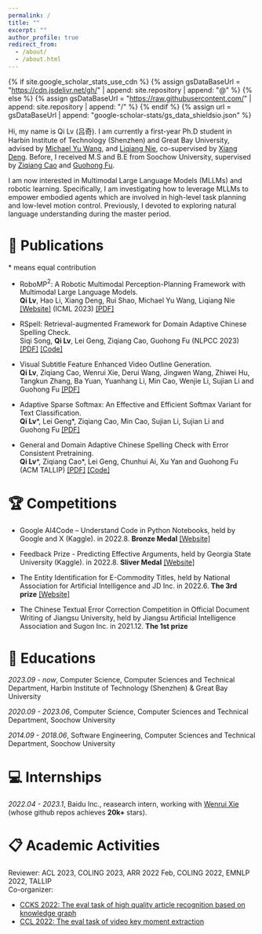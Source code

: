 ```yaml
---
permalink: /
title: ""
excerpt: ""
author_profile: true
redirect_from: 
  - /about/
  - /about.html
---
```


{% if site.google_scholar_stats_use_cdn %}
{% assign gsDataBaseUrl = "https://cdn.jsdelivr.net/gh/" | append: site.repository | append: "@" %}
{% else %}
{% assign gsDataBaseUrl = "https://raw.githubusercontent.com/" | append: site.repository | append: "/" %}
{% endif %}
{% assign url = gsDataBaseUrl | append: "google-scholar-stats/gs_data_shieldsio.json" %}

<span class='anchor' id='about-me'></span>

Hi, my name is Qi Lv (吕奇). I am currently a first-year Ph.D student in Harbin Institute of Technology (Shenzhen) and Great Bay University, advised by [Michael Yu Wang](https://scholar.google.com/citations?hl=zh-CN&user=Oo7c22wAAAAJ), and [Liqiang Nie](https://liqiangnie.github.io/index.html), co-supervised by [Xiang Deng](https://xiang-deng-dl.github.io/). Before, I received M.S and B.E from Soochow University, supervised by [Ziqiang Cao](https://scholar.google.com/citations?user=06ITfcEAAAAJ&hl=zh-CN) and [Guohong Fu](https://openreview.net/profile?id=~Guohong_Fu1).

I am now interested in Multimodal Large Language Models (MLLMs) and robotic learning. Specifically, I am investigating how to leverage MLLMs to empower embodied agents which are involved in high-level task planning and low-level motion control. Previously, I devoted to exploring natural language understanding during the master period.

# 📝 Publications 
\* means equal contribution

- RoboMP$^2$: A Robotic Multimodal Perception-Planning Framework with Multimodal Large Language Models.  
**Qi Lv**, Hao Li, Xiang Deng, Rui Shao, Michael Yu Wang, Liqiang Nie [\[Website\]](https://aopolin-lv.github.io/RoboMP2.github.io/) (ICML 2023) [\[PDF\]](https://arxiv.org/abs/2404.04929)

- RSpell: Retrieval-augmented Framework for Domain Adaptive Chinese Spelling Check.  
Siqi Song, **Qi Lv**, Lei Geng, Ziqiang Cao, Guohong Fu (NLPCC 2023) [\[PDF\]](https://link.springer.com/chapter/10.1007/978-3-031-44693-1_43) [\[Code\]](https://github.com/47777777/Rspell)

- Visual Subtitle Feature Enhanced Video Outline Generation.  
**Qi Lv**, Ziqiang Cao, Wenrui Xie, Derui Wang, Jingwen Wang, Zhiwei Hu, Tangkun Zhang, Ba Yuan, Yuanhang Li, Min Cao, Wenjie Li, Sujian Li and Guohong Fu [\[PDF\]](https://arxiv.org/abs/2208.11307)

- Adaptive Sparse Softmax: An Effective and Efficient Softmax Variant for Text Classification.  
**Qi Lv**\*, Lei Geng\*, Ziqiang Cao, Min Cao, Sujian Li, Sujian Li and Guohong Fu [\[PDF\]](http://https://openreview.net/forum?id=5cio7DSIXLQ)

- General and Domain Adaptive Chinese Spelling Check with Error Consistent Pretraining.   
**Qi Lv**\*, Ziqiang Cao\*, Lei Geng, Chunhui Ai, Xu Yan and Guohong Fu (ACM TALLIP) [\[PDF\]](https://arxiv.org/abs/2203.10929) [\[Code\]](https://github.com/Aopolin-Lv/ECSpell)


# 🏆 Competitions
- Google AI4Code – Understand Code in Python Notebooks, held by Google and X (Kaggle). in 2022.8. **Bronze Medal** [\[Website\]](https://www.kaggle.com/competitions/AI4Code)

- Feedback Prize - Predicting Effective Arguments, held by Georgia State University (Kaggle). in 2022.8. **Sliver Medal** [\[Website\]](https://www.kaggle.com/competitions/feedback-prize-effectiveness/overview)

- The Entity Identification for E-Commodity Titles, held by National Association for Artificial Intelligence and JD Inc. in 2022.6. **The 3rd prize** [\[Website\]](https://www.heywhale.com/home/competition/620b34ed28270b0017b823ad/content)

- The Chinese Textual Error Correction Competition in Official Document Writing of Jiangsu University, held by Jiangsu Artificial Intelligence Association and Sugon Inc. in 2021.12. **The 1st prize**

# 📖 Educations
*2023.09 - now*, Computer Science, Computer Sciences and Technical Department, Harbin Institute of Technology (Shenzhen) & Great Bay University

*2020.09 - 2023.06*, Computer Science, Computer Sciences and Technical Department, Soochow University

*2014.09 - 2018.06*, Software Engineering, Computer Sciences and Technical Department, Soochow University

# 💻 Internships
*2022.04 - 2023.1*, Baidu Inc., reasearch intern, working with [Wenrui Xie](https://github.com/datawhalechina/pumpkin-book) (whose github repos achieves **20k+** stars).

# 📋 Academic Activities
Reviewer: ACL 2023, COLING 2023, ARR 2022 Feb, COLING 2022, EMNLP 2022, TALLIP  
Co-organizer: 
  - [CCKS 2022: The eval task of high quality article recognition based on knowledge graph](https://aistudio.baidu.com/aistudio/competition/detail/255/0/submit-result)
  - [CCL 2022: The eval task of video key moment extraction](https://aistudio.baidu.com/aistudio/competition/detail/304/0/introduction)
